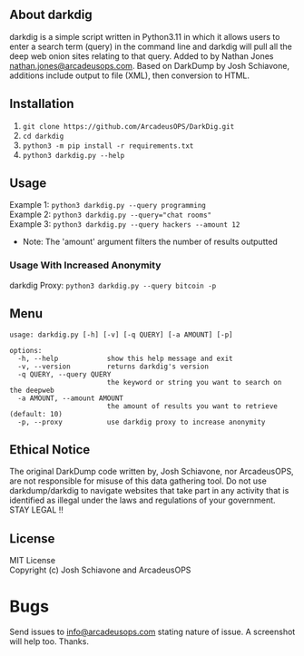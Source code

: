 ## About darkdig
darkdig is a simple script written in Python3.11 in which it allows users to enter a search term (query) in the command line and darkdig will pull all the deep web onion sites relating to that query. Added to by Nathan Jones nathan.jones@arcadeusops.com. Based on DarkDump by Josh Schiavone, additions include output to file (XML), then conversion to HTML.

## Installation
1) ``git clone https://github.com/ArcadeusOPS/DarkDig.git``<br/>
2) ``cd darkdig``<br/>
3) ``python3 -m pip install -r requirements.txt``<br/>
4) ``python3 darkdig.py --help``<br/>

## Usage
Example 1: ``python3 darkdig.py --query programming``<br/>
Example 2: ``python3 darkdig.py --query="chat rooms"``<br/>
Example 3: ``python3 darkdig.py --query hackers --amount 12``<br/>

 - Note: The 'amount' argument filters the number of results outputted<br/>

### Usage With Increased Anonymity
darkdig Proxy: ``python3 darkdig.py --query bitcoin -p``<br/>

## Menu
```
usage: darkdig.py [-h] [-v] [-q QUERY] [-a AMOUNT] [-p]

options:
  -h, --help            show this help message and exit
  -v, --version         returns darkdig's version
  -q QUERY, --query QUERY
                        the keyword or string you want to search on the deepweb
  -a AMOUNT, --amount AMOUNT
                        the amount of results you want to retrieve (default: 10)
  -p, --proxy           use darkdig proxy to increase anonymity
```

## Ethical Notice
The original DarkDump code written by, Josh Schiavone, nor ArcadeusOPS, are not responsible for misuse of this data gathering tool. Do not use darkdump/darkdig to navigate websites that take part in any activity that is identified as illegal under the laws and regulations of your government. STAY LEGAL !!

## License
MIT License<br/>
Copyright (c) Josh Schiavone and ArcadeusOPS

# Bugs
Send issues to info@arcadeusops.com stating nature of issue. A screenshot will help too. Thanks.
